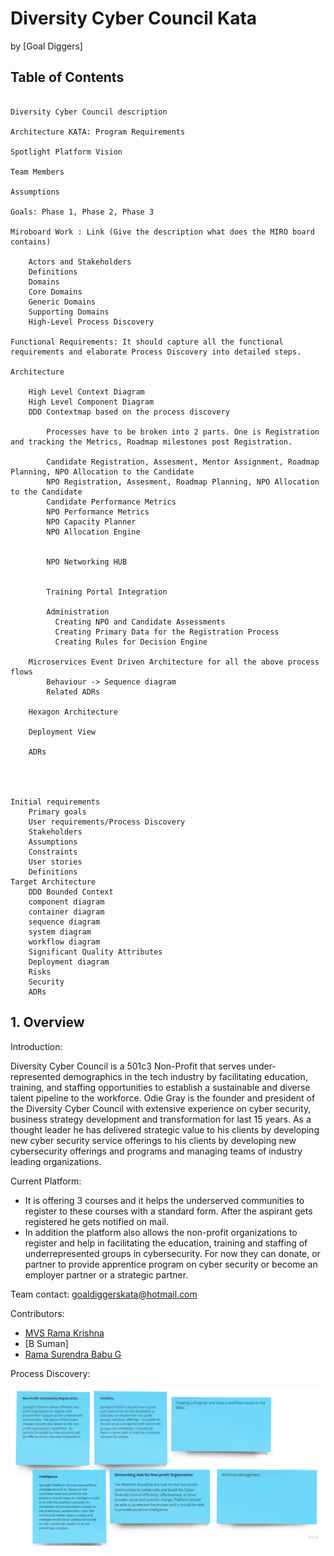 # Diversity Cyber Council Kata

by [Goal Diggers]

## Table of Contents

```text

Diversity Cyber Council description

Architecture KATA: Program Requirements

Spotlight Platform Vision

Team Members

Assumptions

Goals: Phase 1, Phase 2, Phase 3

Miroboard Work : Link (Give the description what does the MIRO board contains)
	
	Actors and Stakeholders
	Definitions
	Domains
	Core Domains
	Generic Domains
	Supporting Domains
	High-Level Process Discovery

Functional Requirements: It should capture all the functional requirements and elaborate Process Discovery into detailed steps.

Architecture

	High Level Context Diagram	
	High Level Component Diagram	
	DDD Contextmap based on the process discovery
		
		Processes have to be broken into 2 parts. One is Registration and tracking the Metrics, Roadmap milestones post Registration.
				
		Candidate Registration, Assesment, Mentor Assignment, Roadmap Planning, NPO Allocation to the Candidate
		NPO Registration, Assesment, Roadmap Planning, NPO Allocation to the Candidate
		Candidate Performance Metrics
		NPO Performance Metrics
		NPO Capacity Planner
		NPO Allocation Engine
		
		
		NPO Networking HUB	
		
		
		Training Portal Integration
		
		Administration
		  Creating NPO and Candidate Assessments
		  Creating Primary Data for the Registration Process
		  Creating Rules for Decision Engine
		  			
	Microservices Event Driven Architecture for all the above process flows
		Behaviour -> Sequence diagram
		Related ADRs
		
	Hexagon Architecture
	
	Deployment View
	
	ADRs
		



Initial requirements
	Primary goals
	User requirements/Process Discovery 	
	Stakeholders
	Assumptions
	Constraints
	User stories
	Definitions 
Target Architecture		
	DDD Bounded Context
	component diagram 
	container diagram
	sequence diagram
	system diagram
	workflow diagram	
	Significant Quality Attributes
	Deployment diagram	
	Risks
	Security
	ADRs
```

## 1. Overview

Introduction:

Diversity Cyber Council is a 501c3 Non-Profit that serves under-represented demographics in the tech industry by facilitating education, training, and staffing opportunities to establish a sustainable and diverse talent pipeline to the workforce. Odie Gray is the founder and president of the Diversity Cyber Council with extensive experience on cyber security, business strategy development and transformation for last 15 years. As a thought leader he has delivered strategic value to his clients by developing new cyber security service offerings to his clients by developing new cybersecurity offerings and programs and managing teams of industry leading organizations.

Current Platform:

* It is offering 3 courses and it helps the underserved communities to register to these courses with a standard form. After the aspirant gets registered he gets notified on mail. 
* In addition the platform also allows the non-profit organizations to register and help in facilitating the education, training and staffing of underrepresented groups in cybersecurity. For now they can donate, or partner to provide apprentice program on cyber security or become an employer partner or a strategic partner.

Team contact: [goaldiggerskata@hotmail.com](mailto:goaldiggerskata@hotmail.com)

Contributors:
* [MVS Rama Krishna](https://www.linkedin.com/in/mvs-ramakrishna-a3a57225/)
* [B Suman]
* [Rama Surendra Babu G](https://www.linkedin.com/in/rama-surendra-babu-g-985a1913/)


Process Discovery:

![Process Discovery](Images/processdiscovery.jpg)
